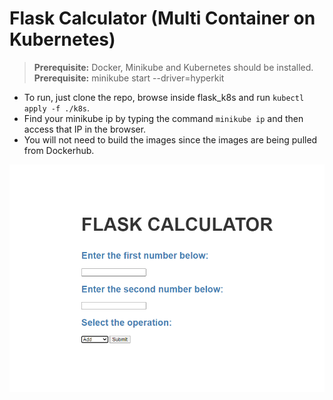 # Flask Calculator (Multi Container on Kubernetes)

> **Prerequisite:** Docker, Minikube and Kubernetes should be installed. 
> **Prerequisite:** minikube start --driver=hyperkit

- To run, just clone the repo, browse inside flask_k8s and run `kubectl apply -f ./k8s`.
- Find your minikube ip by typing the command `minikube ip` and then access that IP in the browser. 
- You will not need to build the images since the images are being pulled from Dockerhub.


![alt text](https://github.com/anand-swaroop-git/flask_micro/blob/master/pngs/showform.PNG?raw=true)

